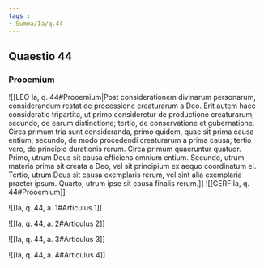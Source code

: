 ```yaml
---
tags : 
- Summa/Ia/q.44
---
```


## Quaestio 44

### Prooemium

![[LEO Ia, q. 44#Prooemium|Post considerationem divinarum personarum, considerandum restat de processione creaturarum a Deo. Erit autem haec consideratio tripartita, ut primo consideretur de productione creaturarum; secundo, de earum distinctione; tertio, de conservatione et gubernatione. Circa primum tria sunt consideranda, primo quidem, quae sit prima causa entium; secundo, de modo procedendi creaturarum a prima causa; tertio vero, de principio durationis rerum. Circa primum quaeruntur quatuor. Primo, utrum Deus sit causa efficiens omnium entium. Secundo, utrum materia prima sit creata a Deo, vel sit principium ex aequo coordinatum ei. Tertio, utrum Deus sit causa exemplaris rerum, vel sint alia exemplaria praeter ipsum. Quarto, utrum ipse sit causa finalis rerum.]]
![[CERF Ia, q. 44#Prooemium]]

![[Ia, q. 44, a. 1#Articulus 1]]

![[Ia, q. 44, a. 2#Articulus 2]]

![[Ia, q. 44, a. 3#Articulus 3]]

![[Ia, q. 44, a. 4#Articulus 4]]

